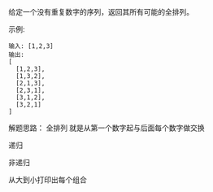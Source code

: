 给定一个没有重复数字的序列，返回其所有可能的全排列。

示例:

    输入: [1,2,3]
    输出:
    [
      [1,2,3],
      [1,3,2],
      [2,1,3],
      [2,3,1],
      [3,1,2],
      [3,2,1]
    ]
    
    
解题思路：
全排列 就是从第一个数字起与后面每个数字做交换

递归

非递归

从大到小打印出每个组合
